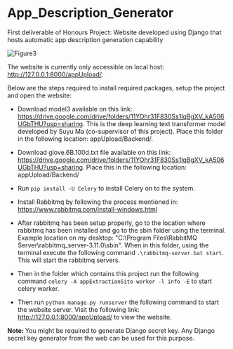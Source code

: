 # App_Description_Generator

First deliverable of Honours Project: Website developed using Django that hosts automatic app description generation capability

![Figure3](https://user-images.githubusercontent.com/52162785/196105046-f561ed1f-037f-4680-b71d-b9fa0c432fdd.PNG)

The website is currently only accessible on local host:  http://127.0.0.1:8000/appUpload/. 

Below are the steps required to install required packages, setup the project and open the website:

* Download model3 available on this link: https://drive.google.com/drive/folders/11YOhr31F830Ss1lqBgXV_kA506UGbTHU?usp=sharing. 
This is the deep learning text transformer model developed by Suyu Ma (co-supervisor of this project). Place this folder in the following location: appUpload/Backend/.

* Download glove.6B.100d.txt file available on this link: https://drive.google.com/drive/folders/11YOhr31F830Ss1lqBgXV_kA506UGbTHU?usp=sharing. Place this in the following location: appUpload/Backend/

* Run `pip install -U Celery` to install Celery on to the system.

* Install Rabbitmq by following the process mentioned in: https://www.rabbitmq.com/install-windows.html

* After rabbitmq has been setup properly, go to the location where rabbitmq has been installed and go to the sbin folder using the terminal. Example location on my desktop: "C:\Program Files\RabbitMQ Server\rabbitmq_server-3.11.0\sbin". When in this folder, using the terminal execute the following command `.\rabbitmq-server.bat start`. This will start the rabbitmq servers.

* Then in the folder which contains this project run the following command `celery -A appExtractionSite worker -l info -E` to start celery worker. 

* Then run `python manage.py runserver` the following command to start the website server.  Visit the following link: http://127.0.0.1:8000/appUpload/ to view the website.

<b> Note: </b> You might be required to generate Django secret key. Any Django secret key generator from the web can be used for this purpose. 
